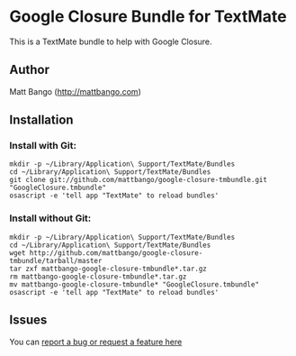 # Google Closure Bundle for TextMate
This is a TextMate bundle to help with Google Closure.

## Author
Matt Bango (http://mattbango.com)

## Installation
### Install with Git:

    mkdir -p ~/Library/Application\ Support/TextMate/Bundles
    cd ~/Library/Application\ Support/TextMate/Bundles
    git clone git://github.com/mattbango/google-closure-tmbundle.git "GoogleClosure.tmbundle"
    osascript -e 'tell app "TextMate" to reload bundles'

### Install without Git:
    mkdir -p ~/Library/Application\ Support/TextMate/Bundles
    cd ~/Library/Application\ Support/TextMate/Bundles
    wget http://github.com/mattbango/google-closure-tmbundle/tarball/master
    tar zxf mattbango-google-closure-tmbundle*.tar.gz
    rm mattbango-google-closure-tmbundle*.tar.gz
    mv mattbango-google-closure-tmbundle* "GoogleClosure.tmbundle"
    osascript -e 'tell app "TextMate" to reload bundles'

## Issues
You can [report a bug or request a feature here](http://github.com/mattbango/google-closure-tmbundle/issues)
